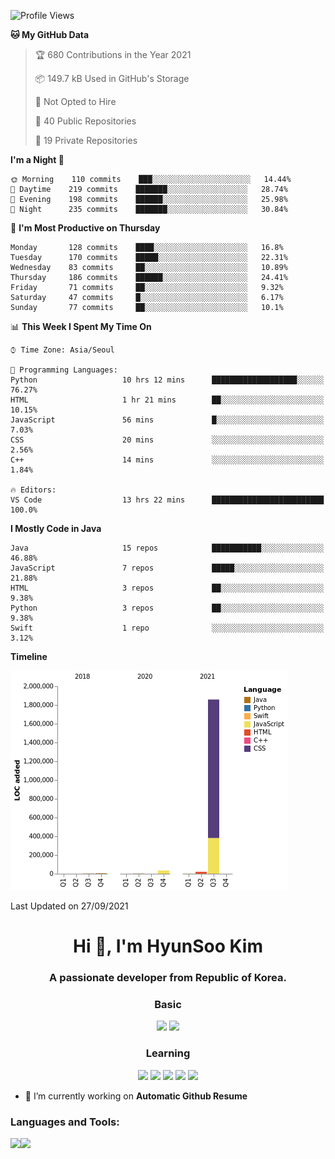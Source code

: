 
<!--START_SECTION:waka-->
![Profile Views](http://img.shields.io/badge/Profile%20Views-63-blue)

**🐱 My GitHub Data** 

> 🏆 680 Contributions in the Year 2021
 > 
> 📦 149.7 kB Used in GitHub's Storage 
 > 
> 🚫 Not Opted to Hire
 > 
> 📜 40 Public Repositories 
 > 
> 🔑 19 Private Repositories  
 > 
**I'm a Night 🦉** 

```text
🌞 Morning    110 commits    ███░░░░░░░░░░░░░░░░░░░░░░   14.44% 
🌆 Daytime    219 commits    ███████░░░░░░░░░░░░░░░░░░   28.74% 
🌃 Evening    198 commits    ██████░░░░░░░░░░░░░░░░░░░   25.98% 
🌙 Night      235 commits    ███████░░░░░░░░░░░░░░░░░░   30.84%

```
📅 **I'm Most Productive on Thursday** 

```text
Monday       128 commits    ████░░░░░░░░░░░░░░░░░░░░░   16.8% 
Tuesday      170 commits    █████░░░░░░░░░░░░░░░░░░░░   22.31% 
Wednesday    83 commits     ██░░░░░░░░░░░░░░░░░░░░░░░   10.89% 
Thursday     186 commits    ██████░░░░░░░░░░░░░░░░░░░   24.41% 
Friday       71 commits     ██░░░░░░░░░░░░░░░░░░░░░░░   9.32% 
Saturday     47 commits     █░░░░░░░░░░░░░░░░░░░░░░░░   6.17% 
Sunday       77 commits     ██░░░░░░░░░░░░░░░░░░░░░░░   10.1%

```


📊 **This Week I Spent My Time On** 

```text
⌚︎ Time Zone: Asia/Seoul

💬 Programming Languages: 
Python                   10 hrs 12 mins      ███████████████████░░░░░░   76.27% 
HTML                     1 hr 21 mins        ██░░░░░░░░░░░░░░░░░░░░░░░   10.15% 
JavaScript               56 mins             █░░░░░░░░░░░░░░░░░░░░░░░░   7.03% 
CSS                      20 mins             ░░░░░░░░░░░░░░░░░░░░░░░░░   2.56% 
C++                      14 mins             ░░░░░░░░░░░░░░░░░░░░░░░░░   1.84%

🔥 Editors: 
VS Code                  13 hrs 22 mins      █████████████████████████   100.0%

```

**I Mostly Code in Java** 

```text
Java                     15 repos            ███████████░░░░░░░░░░░░░░   46.88% 
JavaScript               7 repos             █████░░░░░░░░░░░░░░░░░░░░   21.88% 
HTML                     3 repos             ██░░░░░░░░░░░░░░░░░░░░░░░   9.38% 
Python                   3 repos             ██░░░░░░░░░░░░░░░░░░░░░░░   9.38% 
Swift                    1 repo              ░░░░░░░░░░░░░░░░░░░░░░░░░   3.12%

```


**Timeline**

![Chart not found](https://raw.githubusercontent.com/dblepart99/dblepart99/main/charts/bar_graph.png) 


 Last Updated on 27/09/2021
<!--END_SECTION:waka-->


<h1 align="center">Hi 👋, I'm HyunSoo Kim</h1>
<h3 align="center">A passionate developer from Republic of Korea.</h3><div align=center>
  
  <h3> Basic </h3><img src="https://img.shields.io/badge/JAVA-007396?style=flat-square&logo=java&logoColor=white"> <img src="https://img.shields.io/badge/Python-3766AB?style=flat-square&logo=Python&logoColor=blue"/> 
  <h3> Learning </h3>
  
  <img src="https://img.shields.io/badge/c++-00599C?style=flat-square&logo=c%2B%2B&logoColor=white"/> <img src="https://img.shields.io/badge/react-61DAFB?style=flat-square&logo=react&logoColor=black"/> <img src="https://img.shields.io/badge/css-1572B6?style=flat-square&logo=css3&logoColor=blue"/> <img src="https://img.shields.io/badge/javascript-F7DF1E?style=flat-square&logo=javascript&logoColor=blue"> <img src="https://img.shields.io/badge/html-E34F26?style=flat-square&logo=html5&logoColor=white"/> 

</div>

- 🔭 I’m currently working on **Automatic Github Resume**


<h3 align="left">Languages and Tools:</h3>


<p><img align="left" src=https://github-readme-stats.vercel.app/api?username=dblepart99&count_private=true&show_icons=true&theme=graywhite/></p>
<p><img align="left" src=https://github-readme-stats.vercel.app/api/top-langs/?username=dblepart99&langs_count=3&hide=xslt,html,CSS,scss&theme=graywhite/></p>
